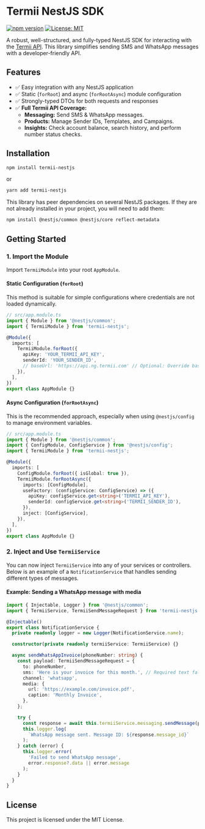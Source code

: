 # Termii NestJS SDK

[![npm version](https://badge.fury.io/js/termii-nestjs.svg)](https://badge.fury.io/js/termii-nestjs)
[![License: MIT](https://img.shields.io/badge/License-MIT-yellow.svg)](https://opensource.org/licenses/MIT)

A robust, well-structured, and fully-typed NestJS SDK for interacting with the [Termii API](https://developers.termii.com/). This library simplifies sending SMS and WhatsApp messages with a developer-friendly API.

## Features

- ✅ Easy integration with any NestJS application
- ✅ Static (`forRoot`) and async (`forRootAsync`) module configuration
- ✅ Strongly-typed DTOs for both requests and responses
- ✅ **Full Termii API Coverage:**
  - **Messaging:** Send SMS & WhatsApp messages.
  - **Products:** Manage Sender IDs, Templates, and Campaigns.
  - **Insights:** Check account balance, search history, and perform number status checks.

## Installation

```bash
npm install termii-nestjs
```

or

```bash
yarn add termii-nestjs
```

This library has peer dependencies on several NestJS packages. If they are not already installed in your project, you will need to add them:

```bash
npm install @nestjs/common @nestjs/core reflect-metadata
```

## Getting Started

### 1. Import the Module

Import `TermiiModule` into your root `AppModule`.

#### Static Configuration (`forRoot`)

This method is suitable for simple configurations where credentials are not loaded dynamically.

```typescript
// src/app.module.ts
import { Module } from '@nestjs/common';
import { TermiiModule } from 'termii-nestjs';

@Module({
  imports: [
    TermiiModule.forRoot({
      apiKey: 'YOUR_TERMII_API_KEY',
      senderId: 'YOUR_SENDER_ID',
      // baseUrl: 'https://api.ng.termii.com' // Optional: Override base URL
    }),
  ],
})
export class AppModule {}
```

#### Async Configuration (`forRootAsync`)

This is the recommended approach, especially when using `@nestjs/config` to manage environment variables.

```typescript
// src/app.module.ts
import { Module } from '@nestjs/common';
import { ConfigModule, ConfigService } from '@nestjs/config';
import { TermiiModule } from 'termii-nestjs';

@Module({
  imports: [
    ConfigModule.forRoot({ isGlobal: true }),
    TermiiModule.forRootAsync({
      imports: [ConfigModule],
      useFactory: (configService: ConfigService) => ({
        apiKey: configService.get<string>('TERMII_API_KEY'),
        senderId: configService.get<string>('TERMII_SENDER_ID'),
      }),
      inject: [ConfigService],
    }),
  ],
})
export class AppModule {}
```

### 2. Inject and Use `TermiiService`

You can now inject `TermiiService` into any of your services or controllers. Below is an example of a `NotificationService` that handles sending different types of messages.

#### Example: Sending a WhatsApp message with media

```typescript
import { Injectable, Logger } from '@nestjs/common';
import { TermiiService, TermiiSendMessageRequest } from 'termii-nestjs';

@Injectable()
export class NotificationService {
  private readonly logger = new Logger(NotificationService.name);

  constructor(private readonly termiiService: TermiiService) {}

  async sendWhatsAppInvoice(phoneNumber: string) {
    const payload: TermiiSendMessageRequest = {
      to: phoneNumber,
      sms: 'Here is your invoice for this month.', // Required text fallback
      channel: 'whatsapp',
      media: {
        url: 'https://example.com/invoice.pdf',
        caption: 'Monthly Invoice',
      },
    };

    try {
      const response = await this.termiiService.messaging.sendMessage(payload);
      this.logger.log(
        `WhatsApp message sent. Message ID: ${response.message_id}`
      );
    } catch (error) {
      this.logger.error(
        'Failed to send WhatsApp message',
        error.response?.data || error.message
      );
    }
  }
}
```

## License

This project is licensed under the MIT License.
